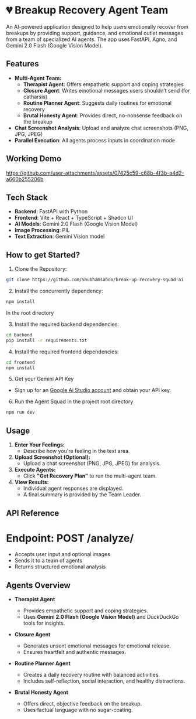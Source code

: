 # 💔 Breakup Recovery Agent Team

An AI-powered application designed to help users emotionally recover from breakups by providing support, guidance, and emotional outlet messages from a team of specialized AI agents. The app uses FastAPI, Agno, and Gemini 2.0 Flash (Google Vision Model).

## Features

- **Multi-Agent Team:**
  - **Therapist Agent**: Offers empathetic support and coping strategies
  - **Closure Agent**: Writes emotional messages users shouldn’t send (for catharsis)
  - **Routine Planner Agent**: Suggests daily routines for emotional recovery
  - **Brutal Honesty Agent**: Provides direct, no-nonsense feedback on the breakup
- **Chat Screenshot Analysis**: Upload and analyze chat screenshots (PNG, JPG, JPEG)
- **Parallel Execution**: All agents process inputs in coordination mode

## Working Demo 
https://github.com/user-attachments/assets/07425c59-c68b-4f3b-a4d2-a660b255206b



## Tech Stack

- **Backend**: FastAPI with Python
- **Frontend**: Vite + React + TypeScript + Shadcn UI
- **AI Models**: Gemini 2.0 Flash (Google Vision Model)
- **Image Processing**: PIL
- **Text Extraction**: Gemini Vision model


## How to get Started?

1. Clone the Repository:

```bash
git clone https://github.com/Shubhamsaboo/break-up-recovery-squad-ai
```

2. Install the concurrently dependency:
```bash
npm install
```
In the root directory

3. Install the required backend dependencies:

```bash
cd backend
pip install -r requirements.txt
```

4. Install the required frontend dependencies:

```bash
cd frontend
npm install
```

5. Get your Gemini API Key
- Sign up for an [Google Ai Studio account](https://aistudio.google.com/) and obtain your API key.

6. Run the Agent Squad
In the project root directory
```bash
npm run dev
```

## Usage

1. **Enter Your Feelings:** 
    - Describe how you're feeling in the text area.
2. **Upload Screenshot (Optional):**
    - Upload a chat screenshot (PNG, JPG, JPEG) for analysis.
3. **Execute Agents:**
    - Click **"Get Recovery Plan"** to run the multi-agent team.
4. **View Results:**
    - Individual agent responses are displayed.
    - A final summary is provided by the Team Leader.

## API Reference
# Endpoint: POST /analyze/
- Accepts user input and optional images
- Sends it to a team of agents
- Returns structured emotional analysis

## Agents Overview

- **Therapist Agent**
    - Provides empathetic support and coping strategies.
    - Uses **Gemini 2.0 Flash (Google Vision Model)** and DuckDuckGo tools for insights.
  
- **Closure Agent**
    - Generates unsent emotional messages for emotional release.
    - Ensures heartfelt and authentic messages.

- **Routine Planner Agent**
    - Creates a daily recovery routine with balanced activities.
    - Includes self-reflection, social interaction, and healthy distractions.

- **Brutal Honesty Agent**
    - Offers direct, objective feedback on the breakup.
    - Uses factual language with no sugar-coating.

